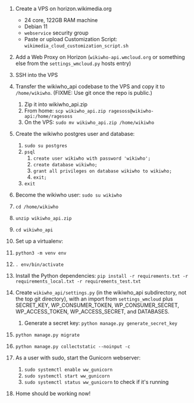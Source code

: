 1. Create a VPS on horizon.wikimedia.org
   * 24 core, 122GB RAM machine
   * Debian 11
   * `webservice` security group
   * Paste or upload Customization Script: `wikimedia_cloud_customization_script.sh`
2. Add a Web Proxy on Horizon (`wikiwho-api.wmcloud.org` or something else from the `settings_wmcloud.py` hosts entry)
3. SSH into the VPS
4. Transfer the wikiwho_api codebase to the VPS and copy it to `/home/wikiwho`. (FIXME: Use git once the repo is public.)
   1. Zip it into wikiwho_api.zip
   2. From home: `scp wikiwho_api.zip ragesoss@wikiwho-api:/home/ragesoss`
   3. On the VPS: `sudo mv wikiwho_api.zip /home/wikiwho`

5. Create the wikiwho postgres user and database:
   1. `sudo su postgres`
   2. `psql`
      1. `create user wikiwho with password 'wikiwho';`
      2. `create database wikiwho;`
      3. `grant all privileges on database wikiwho to wikiwho;`
      4. `exit;`
   3. `exit`
6. Become the wikiwho user: `sudo su wikiwho`
7. `cd /home/wikiwho`
8. `unzip wikiwho_api.zip`
9.  `cd wikiwho_api`
10.  Set up a virtualenv:
   1. `python3 -m venv env`
   2. `. env/bin/activate`
11.  Install the Python dependencies: `pip install -r requirements.txt -r requirements_local.txt -r requirements_test.txt`
12.  Create `wikiwho_api/settings.py` (in the wikiwho_api subdirectory, not the top git directory), with an import from `settings_wmcloud` plus SECRET_KEY, WP_CONSUMER_TOKEN, WP_CONSUMER_SECRET, WP_ACCESS_TOKEN, WP_ACCESS_SECRET, and DATABASES.
     1. Generate a secret key: `python manage.py generate_secret_key`
13. `python manage.py migrate`
14. `python manage.py collectstatic --noinput -c`
15. As a user with sudo, start the Gunicorn webserver:
    1.  `sudo systemctl enable ww_gunicorn`
    2.  `sudo systemctl start ww_gunicorn`
    3.  `sudo systemctl status ww_gunicorn` to check if it's running
16. Home should be working now!
